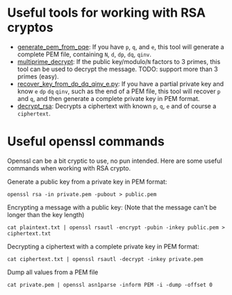 # Useful tools for working with RSA cryptos

- [generate_pem_from_pqe](./generate_pem_from_pqe.py): If you have `p`, `q`, and `e`, this tool will generate a complete PEM file, containing `N`, `d`, `dp`, `dq`, `qinv`.
- [multiprime_decrypt](multiprime_decrypt.py): If the public key/modulo/`N` factors to 3 primes, this tool can be used to decrypt the message. TODO: support more than 3 primes (easy).
- [recover_key_from_dp_dq_qinv_e.py](recover_pq_from_dp_dq_qinv_e.py): If you have a partial private key and know `e` `dp` `dq` `qinv`, such as the end of a PEM file, this tool will recover `p` and `q`, and then generate a complete private key in PEM format.
- [decrypt_rsa](decrypt_rsa.py): Decrypts a ciphertext with known `p`, `q`, `e` and of course a `ciphertext`.

# Useful openssl commands

Openssl can be a bit cryptic to use, no pun intended. Here are some useful commands when working with RSA crypto.

Generate a public key from a private key in PEM format:

    openssl rsa -in private.pem -pubout > public.pem

Encrypting a message with a public key: (Note that the message can't be longer than the key length)

    cat plaintext.txt | openssl rsautl -encrypt -pubin -inkey public.pem > ciphertext.txt

Decrypting a ciphertext with a complete private key in PEM format:

    cat ciphertext.txt | openssl rsautl -decrypt -inkey private.pem

Dump all values from a PEM file

    cat private.pem | openssl asn1parse -inform PEM -i -dump -offset 0
